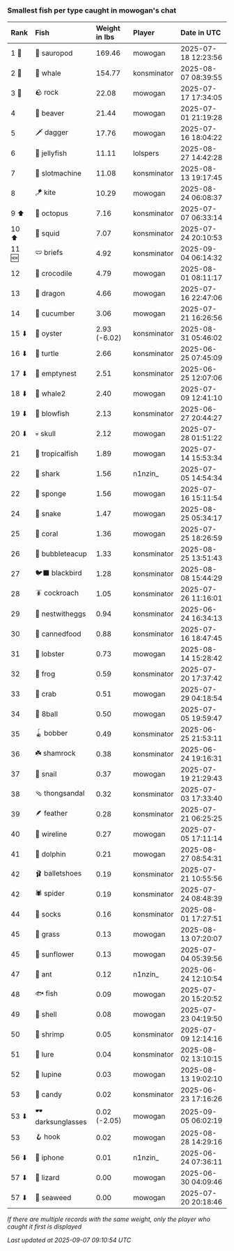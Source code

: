 ### Smallest fish per type caught in mowogan's chat

| Rank  | Fish             | Weight in lbs | Player      | Date in UTC         |
|:------|:-----------------|:--------------|:------------|:--------------------|
| 1 🥇  | 🦕 sauropod      | 169.46        | mowogan     | 2025-07-18 12:23:56 |
| 2 🥈  | 🐳 whale         | 154.77        | konsminator | 2025-08-07 08:39:55 |
| 3 🥉  | 🪨 rock          | 22.08         | mowogan     | 2025-07-17 17:34:05 |
| 4     | 🦫 beaver        | 21.44         | mowogan     | 2025-07-01 21:19:28 |
| 5     | 🗡️ dagger         | 17.76         | mowogan     | 2025-07-16 18:04:22 |
| 6     | 🪼 jellyfish     | 11.11         | lolspers    | 2025-08-27 14:42:28 |
| 7     | 🎰 slotmachine   | 11.08         | konsminator | 2025-08-13 19:17:45 |
| 8     | 🪁 kite          | 10.29         | mowogan     | 2025-08-24 06:08:37 |
| 9 ⬆   | 🐙 octopus       | 7.16          | konsminator | 2025-07-07 06:33:14 |
| 10 ⬆  | 🦑 squid         | 7.07          | konsminator | 2025-07-24 20:10:53 |
| 11 🆕 | 🩲 briefs        | 4.92          | konsminator | 2025-09-04 06:14:32 |
| 12    | 🐊 crocodile     | 4.79          | mowogan     | 2025-08-01 08:11:17 |
| 13    | 🐉 dragon        | 4.66          | mowogan     | 2025-07-16 22:47:06 |
| 14    | 🥒 cucumber      | 3.06          | mowogan     | 2025-07-21 16:26:56 |
| 15 ⬇  | 🦪 oyster        | 2.93 (-6.02)  | konsminator | 2025-08-31 05:46:02 |
| 16 ⬇  | 🐢 turtle        | 2.66          | konsminator | 2025-06-25 07:45:09 |
| 17 ⬇  | 🪹 emptynest     | 2.51          | konsminator | 2025-06-25 12:07:06 |
| 18 ⬇  | 🐋 whale2        | 2.40          | mowogan     | 2025-07-09 12:41:10 |
| 19 ⬇  | 🐡 blowfish      | 2.13          | konsminator | 2025-06-27 20:44:27 |
| 20 ⬇  | 💀 skull         | 2.12          | mowogan     | 2025-07-28 01:51:22 |
| 21    | 🐠 tropicalfish  | 1.89          | mowogan     | 2025-07-14 15:53:34 |
| 22    | 🦈 shark         | 1.56          | n1nzin_     | 2025-07-05 14:54:34 |
| 22    | 🧽 sponge        | 1.56          | mowogan     | 2025-07-16 15:11:54 |
| 24    | 🐍 snake         | 1.47          | mowogan     | 2025-08-25 05:34:17 |
| 25    | 🪸 coral         | 1.36          | mowogan     | 2025-07-25 18:26:59 |
| 26    | 🧋 bubbleteacup  | 1.33          | konsminator | 2025-08-25 13:51:43 |
| 27    | 🐦‍⬛ blackbird     | 1.28          | konsminator | 2025-08-08 15:44:29 |
| 28    | 🪳 cockroach     | 1.05          | konsminator | 2025-07-26 11:16:01 |
| 29    | 🪺 nestwitheggs  | 0.94          | konsminator | 2025-06-24 16:34:13 |
| 30    | 🥫 cannedfood    | 0.88          | konsminator | 2025-07-16 18:47:45 |
| 31    | 🦞 lobster       | 0.73          | mowogan     | 2025-08-14 15:28:42 |
| 32    | 🐸 frog          | 0.59          | konsminator | 2025-07-20 17:37:42 |
| 33    | 🦀 crab          | 0.51          | mowogan     | 2025-07-29 04:18:54 |
| 34    | 🎱 8ball         | 0.50          | mowogan     | 2025-07-05 19:59:47 |
| 35    | 🪀 bobber        | 0.49          | konsminator | 2025-06-25 21:53:11 |
| 36    | ☘️ shamrock       | 0.38          | konsminator | 2025-06-24 19:16:31 |
| 37    | 🐌 snail         | 0.37          | mowogan     | 2025-07-19 21:29:43 |
| 38    | 🩴 thongsandal   | 0.32          | konsminator | 2025-07-03 17:33:40 |
| 39    | 🪶 feather       | 0.28          | konsminator | 2025-07-21 06:25:25 |
| 40    | 🧵 wireline      | 0.27          | mowogan     | 2025-07-05 17:11:14 |
| 41    | 🐬 dolphin       | 0.21          | mowogan     | 2025-08-27 08:54:31 |
| 42    | 🩰 balletshoes   | 0.19          | konsminator | 2025-07-21 10:55:56 |
| 42    | 🕷️ spider         | 0.19          | konsminator | 2025-07-24 08:48:39 |
| 44    | 🧦 socks         | 0.16          | konsminator | 2025-08-01 17:27:51 |
| 45    | 🌾 grass         | 0.13          | mowogan     | 2025-08-13 07:20:07 |
| 45    | 🌻 sunflower     | 0.13          | mowogan     | 2025-07-04 05:39:56 |
| 47    | 🐜 ant           | 0.12          | n1nzin_     | 2025-06-24 12:10:54 |
| 48    | 🐟 fish          | 0.09          | mowogan     | 2025-07-20 15:20:52 |
| 49    | 🐚 shell         | 0.08          | mowogan     | 2025-07-23 04:19:50 |
| 50    | 🦐 shrimp        | 0.05          | konsminator | 2025-07-09 12:14:16 |
| 51    | 🎏 lure          | 0.04          | konsminator | 2025-08-02 13:10:15 |
| 52    | 🪻 lupine        | 0.03          | mowogan     | 2025-08-13 19:02:10 |
| 53    | 🍬 candy         | 0.02          | konsminator | 2025-06-23 17:16:26 |
| 53 ⬇  | 🕶️ darksunglasses | 0.02 (-2.05)  | mowogan     | 2025-09-05 06:02:19 |
| 53    | 🪝 hook          | 0.02          | mowogan     | 2025-08-28 14:29:16 |
| 56 ⬇  | 📱 iphone        | 0.01          | n1nzin_     | 2025-06-24 07:36:11 |
| 57 ⬇  | 🦎 lizard        | 0.00          | mowogan     | 2025-06-30 04:09:46 |
| 57 ⬇  | 🌿 seaweed       | 0.00          | mowogan     | 2025-07-20 20:18:46 |

_If there are multiple records with the same weight, only the player who caught it first is displayed_

_Last updated at 2025-09-07 09:10:54 UTC_